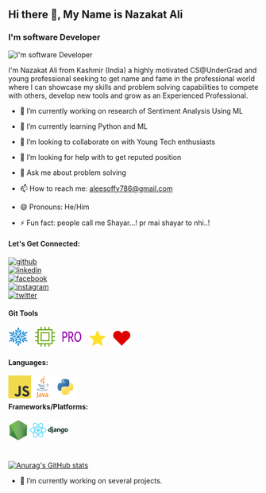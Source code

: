## Hi there 👋, My Name is Nazakat Ali
### I'm software Developer
![I'm software Developer](https://media.licdn.com/dms/image/D4D16AQEvcu0rrdCpSQ/profile-displaybackgroundimage-shrink_350_1400/0/1671537319789?e=1677110400&v=beta&t=aV29qc5ho4b0CsFSFqlkqyderHp-0nygWFivtwAojBk)

I'm Nazakat Ali from Kashmir (India) a highly motivated CS@UnderGrad and young professional seeking to get name and fame in the professional world where I can showcase my skills and problem solving capabilities to compete with others, develop new tools and grow as an Experienced Professional.


- 🔭 I’m currently working on research of Sentiment Analysis Using ML 

- 🌱 I’m currently learning Python and ML 
 
- 👯 I’m looking to collaborate on with Young Tech enthusiasts 
 
- 🤔 I’m looking for help with to get reputed position 
 
- 💬 Ask me about problem solving 
 
- 📫 How to reach me: aleesoffy786@gmail.com 
 
- 😄 Pronouns: He/Him 

- ⚡ Fun fact: people call me Shayar...! pr mai shayar to nhi..! 

#### Let's Get Connected:
[<img src='https://cdn.jsdelivr.net/npm/simple-icons@3.0.1/icons/github.svg' alt='github' height='40'>](https://github.com/https://github.com/aleesoffy) <br/>                       [<img src='https://cdn.jsdelivr.net/npm/simple-icons@3.0.1/icons/linkedin.svg' alt='linkedin' height='40'>](https://www.linkedin.com/in/https://www.linkedin.com/in/nazakat-ali-sofi-coder//)     <br/>           [<img src='https://cdn.jsdelivr.net/npm/simple-icons@3.0.1/icons/facebook.svg' alt='facebook' height='40'>](https://www.facebook.com/https://www.facebook.com/aleesoffy)       <br/>        [<img src='https://cdn.jsdelivr.net/npm/simple-icons@3.0.1/icons/instagram.svg' alt='instagram' height='40'>](https://www.instagram.com/https://www.instagram.com/alee_soffy//)         <br/>       [<img src='https://cdn.jsdelivr.net/npm/simple-icons@3.0.1/icons/twitter.svg' alt='twitter' height='40'>](https://twitter.com/https://twitter.com/AleeSoffy)  <br/>
#### Git Tools
<a href='https://archiveprogram.github.com/'><img src='https://raw.githubusercontent.com/acervenky/animated-github-badges/master/assets/acbadge.gif' width='40' height='40'></a> <a href='https://docs.github.com/en/developers'><img src='https://raw.githubusercontent.com/acervenky/animated-github-badges/master/assets/devbadge.gif' width='40' height='40'></a> <a href='https://github.com/pricing'><img src='https://raw.githubusercontent.com/acervenky/animated-github-badges/master/assets/pro.gif' width='40' height='40'></a> <a href='https://stars.github.com/'><img src='https://raw.githubusercontent.com/acervenky/animated-github-badges/master/assets/starbadge.gif' width='35' height='35'></a> <a href='https://docs.github.com/en/github/supporting-the-open-source-community-with-github-sponsors'><img src='https://raw.githubusercontent.com/acervenky/animated-github-badges/master/assets/sponsorbadge.gif' width='35' height='35'></a> 
 
 
 #### Languages:
<img align="left" alt="JavaScript" width="46px" src="https://raw.githubusercontent.com/github/explore/80688e429a7d4ef2fca1e82350fe8e3517d3494d/topics/javascript/javascript.png" />
<img align="left" alt="Java" width="46px" src="https://raw.githubusercontent.com/github/explore/80688e429a7d4ef2fca1e82350fe8e3517d3494d/topics/java/java.png" />
<img align="left" alt="Python" width="46px" src="https://raw.githubusercontent.com/github/explore/80688e429a7d4ef2fca1e82350fe8e3517d3494d/topics/python/python.png" />

<br/>  
<br/>


#### Frameworks/Platforms:

<img align="left" height="40" src="https://raw.githubusercontent.com/github/explore/80688e429a7d4ef2fca1e82350fe8e3517d3494d/topics/nodejs/nodejs.png">
<img align="left" height="40" src="https://raw.githubusercontent.com/github/explore/80688e429a7d4ef2fca1e82350fe8e3517d3494d/topics/react/react.png"> 
<img align="left" height="40" src="https://raw.githubusercontent.com/github/explore/80688e429a7d4ef2fca1e82350fe8e3517d3494d/topics/django/django.png">


<br/> 



<br/>
 
 
 <br/>
 
 


<br/>

[![Anurag's GitHub stats](https://github-readme-stats.vercel.app/api?username=aleesoffy)](https://github.com/anuraghazra/github-readme-stats)




- 🔭 I’m currently working on several projects. 

















